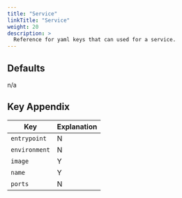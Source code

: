 ```yaml
---
title: "Service"
linkTitle: "Service"
weight: 20
description: >
  Reference for yaml keys that can used for a service.
---
```


## Defaults

n/a

## Key Appendix

| Key | Explanation |
|---|---|
| `entrypoint` | N | overwrite default container executable.  |
| `environment` | N | environment varibles to be added at runtime. |
| `image` | Y | name of the Docker image. |
| `name` | Y | name of the service. |
| `ports` | N | specifiy the port container will listen on. |
